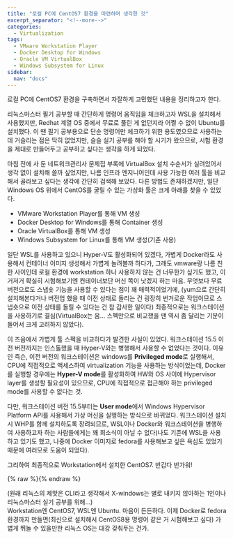 ```yaml
---
title: "로컬 PC에 CentOS7 환경을 마련하며 생각한 것"
excerpt_separator: "<!--more-->"
categories:
  - Virtualization
tags:
  - VMware Workstation Player
  - Docker Desktop for Windows
  - Oracle VM VirtualBox
  - Windows Subsystem for Linux
sidebar:
  nav: "docs"
---
```

로컬 PC에 CentOS7 환경을 구축하면서 자잘하게 고민했던 내용을 정리하고자 한다.

리눅스마스터 필기 공부할 때 간단하게 명령어 움직임을 체크하고자 WSL을 설치해서 사용했지만, Redhat 계열 OS 중에서 무료로 풀린 게 없던지라 어쩔 수 없이 Ubuntu를 설치했다. 
이 땐 필기 공부용으로 단순 명령어만 체크하기 위한 용도였으므로 사용하는 데 거슬리는 점은 딱히 없었지만, 슬슬 실기 공부를 해야 할 시기가 왔으므로, 시험 환경을 제대로 만들어두고 공부하고 싶다는 생각을 하게 되었다.

마침 전에 사 둔 네트워크관리사 문제집 부록에 VirtualBox 설치 수순서가 실려있어서 생각 없이 설치해 쓸까 싶었지만, 나름 인프라 엔지니어인데 사용 가능한 여러 툴을 비교해서 골라보고 싶다는 생각에 간단히 검색해 보았다.
다른 방법도 존재하겠지만, 일단 Windows OS 위에서 CentOS를 굴릴 수 있는 가상화 툴은 크게 아래를 찾을 수 있었다.

* VMware Workstation Player를 통해 VM 생성
* Docker Desktop for Windows를 통해 Container 생성
* Oracle VirtualBox를 통해 VM 생성
* Windows Subsystem for Linux를 통해 VM 생성(기존 사용)

일단 WSL를 사용하고 있으니 Hyper-V도 활성화되어 있겠다, 가볍게 Docker라도 사용해서 컨테이너 이미지 생성해서 가볍게 놀려볼까 하다가, 
그래도 vmware랑 나름 친한 사이인데 로컬 환경에 workstation 하나 사용하지 않는 건 너무한가 싶기도 했고, 이거저거 확실히 시험해보기엔 컨테이너보단 머신 쪽이 낫겠지 하는 마음.
무엇보다 무료 버전으로도 스냅숏 기능을 사용할 수 있다는 점이 꽤 매력적이었기에, 
(yum으로 간단히 설치해본다거나 버전업 했을 때 이전 상태로 돌리는 건 굉장히 번거로운 작업이므로 스냅숏으로 이전 상태를 돌릴 수 있다는 건 참 감사한 일이다)
최종적으로는 워크스테이션을 사용하기로 결심(VirtualBox는 음... 스펙만으로 비교했을 땐 역시 좀 달리는 기분이 들어서 크게 고려하지 않았다).

이 즈음에서 가볍게 툴 스펙을 비교하다가 발견한 사실이 있었다. 워크스테이션 15.5 이전 버전까지는 인스톨했을 때 Hyper-V와는 병행해서 사용할 수 없었다는 것이다.
이유인 즉슨, 이전 버전의 워크스테이션은 windows를 **Privileged mode**로 실행해서, CPU에 직접적으로 액세스하여 virtualization 기능을 사용하는 방식이었는데,
Docker를 실행할 경우에는 **Hyper-V mode**를 활성화하여 HW와 OS 사이에 Hypervisor layer를 생성할 필요성이 있으므로, CPU에 직접적으로 접근해야 하는 privileged mode를 사용할 수 없다는 것.

다만, 워크스테이션 버전 15.5부터는 **User mode**에서 Windows Hypervisor Platform API를 사용해서 가상 머신을 실행하는 방식으로 바뀌었다. 워크스테이션 설치 시 WHP를 함께 설치하도록 장려되므로,
WSL이나 Docker와 워크스테이션을 병행하여 사용하고자 하는 사람들에게는 꽤 희소식이 아닐 수 없다(나도 기존에 WSL을 사용하고 있기도 했고, 나중에 Docker 이미지로 fedora를 사용해보고 싶은 욕심도 있었기 때문에 여러모로 도움이 되었다).

그리하여 최종적으로 Workstation에서 설치한 CentOS7. 반갑다 반가워!


{% raw %}<img src="https://smilejulie0812.github.io/assets/images/visualization001-1.PNG" alt="">{% endraw %}

(원래 리눅스의 제맛은 CLI라고 생각해서 X-windows는 별로 내키지 않아하는 1인이나 리눅스마스터 실기 공부를 위해...)  
Workstation엔 CentOS7, WSL엔 Ubuntu. 마음이 든든하다. 이제 Docker로 fedora 환경까지 만들면(최신으로 설치해서 CentOS8용 명령어 같은 거 시험해보고 싶다) 가볍게 뛰놀 수 있을만한 리눅스 OS는 대강 갖춰두는 건가.
